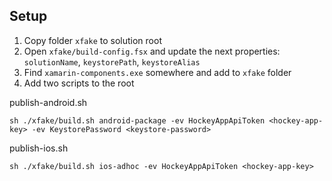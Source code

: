 ## Setup

1. Copy folder `xfake` to solution root
1. Open `xfake/build-config.fsx` and update the next properties: `solutionName`, `keystorePath`, `keystoreAlias`
1. Find `xamarin-components.exe` somewhere and add to `xfake` folder
1. Add two scripts to the root

publish-android.sh
```
sh ./xfake/build.sh android-package -ev HockeyAppApiToken <hockey-app-key> -ev KeystorePassword <keystore-password>
```

publish-ios.sh
```
sh ./xfake/build.sh ios-adhoc -ev HockeyAppApiToken <hockey-app-key>
```
